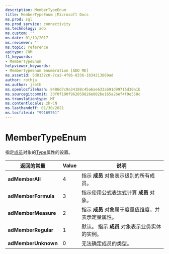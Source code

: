 ```yaml
---
description: MemberTypeEnum
title: MemberTypeEnum |Microsoft Docs
ms.prod: sql
ms.prod_service: connectivity
ms.technology: ado
ms.custom: ''
ms.date: 01/19/2017
ms.reviewer: ''
ms.topic: reference
apitype: COM
f1_keywords:
- MemberTypeEnum
helpviewer_keywords:
- MemberTypeEnum enumeration [ADO MD]
ms.assetid: 5d8132c0-7ca2-4f86-8336-1b34213869ad
author: rothja
ms.author: jroth
ms.openlocfilehash: 8486d7c9a34188c45a6ae633ab91d99715d30a1b
ms.sourcegitcommit: 33f0f190f962059826e002be165a2bef4f9e350c
ms.translationtype: MT
ms.contentlocale: zh-CN
ms.lasthandoff: 01/30/2021
ms.locfileid: "99169761"
---
```

# <a name="membertypeenum"></a>MemberTypeEnum
指定[成员](./member-object-ado-md.md)对象的[Type](./type-property-ado-md.md)属性的设置。  
  
|返回的常量|Value|说明|  
|--------------|-----------|-----------------|  
|**adMemberAll**|4|指示 **成员** 对象表示级别的所有成员。|  
|**adMemberFormula**|3|指示使用公式表达式计算 **成员** 对象。|  
|**adMemberMeasure**|2|指示 **成员** 对象属于度量值维度，并表示定量属性。|  
|**adMemberRegular**|1|默认。 指示 **成员** 对象表示业务实体的实例。|  
|**adMemberUnknown**|0|无法确定成员的类型。|
